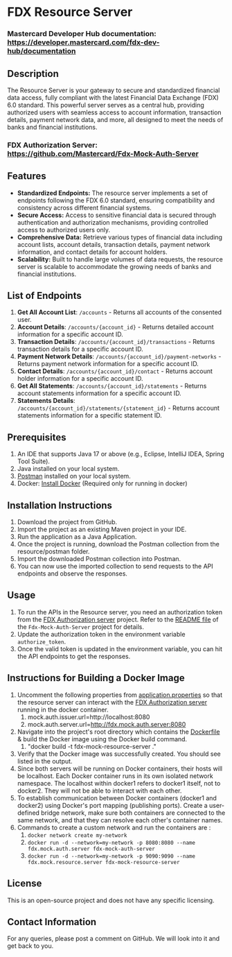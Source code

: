 
# FDX Resource Server

### Mastercard Developer Hub documentation: https://developer.mastercard.com/fdx-dev-hub/documentation

## Description
The Resource Server is your gateway to secure and standardized financial data access, fully compliant with the latest Financial Data Exchange (FDX) 6.0 standard. This powerful server serves as a central hub, providing authorized users with seamless access to account information, transaction details, payment network data, and more, all designed to meet the needs of banks and financial institutions.

### FDX Authorization Server: https://github.com/Mastercard/Fdx-Mock-Auth-Server

## Features

* **Standardized Endpoints:** The resource server implements a set of endpoints following the FDX 6.0 standard, ensuring compatibility and consistency across different financial systems.
* **Secure Access:** Access to sensitive financial data is secured through authentication and authorization mechanisms, providing controlled access to authorized users only.
* **Comprehensive Data:** Retrieve various types of financial data including account lists, account details, transaction details, payment network information, and contact details for account holders.
* **Scalability:** Built to handle large volumes of data requests, the resource server is scalable to accommodate the growing needs of banks and financial institutions.

## List of Endpoints
1. **Get All Account List**: `/accounts` - Returns all accounts of the consented user.
2. **Account Details**: `/accounts/{account_id}` - Returns detailed account information for a specific account ID.
3. **Transaction Details**: `/accounts/{account_id}/transactions` - Returns transaction details for a specific account ID.
4. **Payment Network Details**: `/accounts/{account_id}/payment-networks` - Returns payment network information for a specific account ID.
5. **Contact Details**: `/accounts/{account_id}/contact` - Returns account holder information for a specific account ID.
6. **Get All Statements**: `/accounts/{account_id}/statements` - Returns account statements information for a specific account ID.
7. **Statements Details**: `/accounts/{account_id}/statements/{statement_id}` - Returns account statements information for a specific statement ID.

## Prerequisites
1. An IDE that supports Java 17 or above (e.g., Eclipse, IntelliJ IDEA, Spring Tool Suite).
2. Java installed on your local system.
3. [Postman](https://www.postman.com/downloads/) installed on your local system.
4. Docker: [Install Docker](https://www.docker.com/products/docker-desktop/) (Required only for running in docker)

## Installation Instructions
1. Download the project from GitHub.
2. Import the project as an existing Maven project in your IDE.
3. Run the application as a Java Application.
4. Once the project is running, download the Postman collection from the resource/postman folder.
5. Import the downloaded Postman collection into Postman.
6. You can now use the imported collection to send requests to the API endpoints and observe the responses.

## Usage
1. To run the APIs in the Resource server, you need an authorization token from the [FDX Authorization server](https://github.com/Mastercard/Fdx-Mock-Auth-Server) project. Refer to the [README file](https://github.com/Mastercard/Fdx-Mock-Auth-Server/blob/main/README.md) of the `Fdx-Mock-Auth-Server` project for details.
2. Update the authorization token in the environment variable `authorize_token`.
3. Once the valid token is updated in the environment variable, you can hit the API endpoints to get the responses.

## Instructions for Building a Docker Image
1. Uncomment the following properties from [application.properties](https://github.com/Mastercard/Fdx-Mock-Resource-Server/blob/main/src/main/resources/application.properties) so that the resource server can interact with the [FDX Authorization server](https://github.com/Mastercard/Fdx-Mock-Auth-Server) running in the docker container.
    1. mock.auth.issuer.url=http://localhost:8080
    2. mock.auth.server.url=http://fdx.mock.auth.server:8080
2. Navigate into the project's root directory which contains the [Dockerfile](https://github.com/Mastercard/Fdx-Mock-Resource-Server/blob/main/Dockerfile) & build the Docker image using the Docker build command. 
    1. "docker build -t fdx-mock-resource-server ."
3. Verify that the Docker image was successfully created. You should see <image-name> listed in the output.
4. Since both servers will be running on Docker containers, their hosts will be localhost.
   Each Docker container runs in its own isolated network namespace. The localhost within docker1 refers to docker1 itself, not to docker2. They will not be able to interact with each other.
5. To establish communication between Docker containers (docker1 and docker2) using Docker's port mapping (publishing ports).
   Create a user-defined bridge network, make sure both containers are connected to the same network, and that they can resolve each other's container names.
6. Commands to create a custom network and run the containers are :
    1. `docker network create my-network`
    2. `docker run -d --network=my-network -p 8080:8080 --name fdx.mock.auth.server fdx-mock-auth-server`
    3. `docker run -d --network=my-network -p 9090:9090 --name fdx.mock.resource.server fdx-mock-resource-server`

## License
This is an open-source project and does not have any specific licensing.

## Contact Information
For any queries, please post a comment on GitHub. We will look into it and get back to you.
